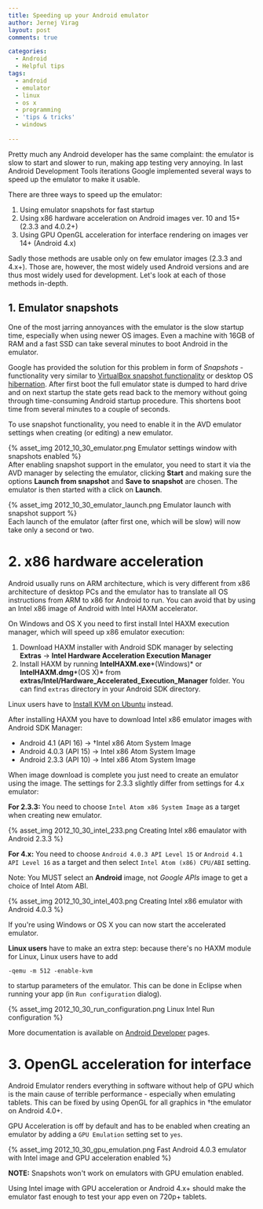 ```yaml
---
title: Speeding up your Android emulator
author: Jernej Virag
layout: post
comments: true

categories:
  - Android
  - Helpful tips
tags:
  - android
  - emulator
  - linux
  - os x
  - programming
  - 'tips & tricks'
  - windows
  
---
```

Pretty much any Android developer has the same complaint: the emulator is slow to start and slower to run, making app testing very annoying. In last Android Development Tools iterations Google implemented several ways to speed up the emulator to make it usable.
<!--more-->

There are three ways to speed up the emulator:

1.  Using emulator snapshots for fast startup
2.  Using x86 hardware acceleration on Android images ver. 10 and 15+ (2.3.3 and 4.0.2+)
3.  Using GPU OpenGL acceleration for interface rendering on images ver 14+ (Android 4.x)

Sadly those methods are usable only on few emulator images (2.3.3 and 4.x+). Those are, however, the most widely used Android versions and are thus most widely used for development. Let's look at each of those methods in-depth.

## 1. Emulator snapshots

One of the most jarring annoyances with the emulator is the slow startup time, especially when using newer OS images. Even a machine with 16GB of RAM and a fast SSD can take several minutes to boot Android in the emulator.

Google has provided the solution for this problem in form of *Snapshots* - functionality very similar to [VirtualBox snapshot functionality][1] or desktop OS [hibernation][2]. After first boot the full emulator state is dumped to hard drive and on next startup the state gets read back to the memory without going through time-consuming Android startup procedure. This shortens boot time from several minutes to a couple of seconds.

To use snapshot functionality, you need to enable it in the AVD emulator settings when creating (or editing) a new emulator.

{% asset_img 2012_10_30_emulator.png Emulator settings window with snapshots enabled %}
<br />
After enabling snapshot support in the emulator, you need to start it via the AVD manager by selecting the emulator, clicking **Start** and making sure the options **Launch from snapshot** and **Save to snapshot** are chosen. The emulator is then started with a click on **Launch**.

{% asset_img 2012_10_30_emulator_launch.png Emulator launch with snapshot support %}
<br />
Each launch of the emulator (after first one, which will be slow) will now take only a second or two.

# 2. x86 hardware acceleration

Android usually runs on ARM architecture, which is very different from x86 architecture of desktop PCs and the emulator has to translate all OS instructions from ARM to x86 for Android to run. You can avoid that by using an Intel x86 image of Android with Intel HAXM accelerator.

On Windows and OS X you need to first install Intel HAXM execution manager, which will speed up x86 emulator execution:

1.  Download HAXM installer with Android SDK manager by selecting **Extras** -> **Intel Hardware Acceleration Execution Manager**
2.  Install HAXM by running **IntelHAXM.exe***(Windows)* or **IntelHAXM.dmg***(OS X)* from **extras/Intel/Hardware\_Accelerated\_Execution_Manager** folder. You can find `extras` directory in your Android SDK directory.

Linux users have to [Install KVM on Ubuntu][9] instead.

After installing HAXM you have to download Intel x86 emulator images with Android SDK Manager:

*   Android 4.1 (API 16) -> †Intel x86 Atom System Image
*   Android 4.0.3 (API 15) -> Intel x86 Atom System Image
*   Android 2.3.3 (API 10) -> Intel x86 Atom System Image

When image download is complete you just need to create an emulator using the image. The settings for 2.3.3 slightly differ from settings for 4.x emulator:

**For 2.3.3:** You need to choose `Intel Atom x86 System Image` as a target when creating new emulator.

{% asset_img 2012_10_30_intel_233.png Creating Intel x86 emaulator with Android 2.3.3 %}

**For 4.x:** You need to choose `Android 4.0.3 API Level 15` or `Android 4.1 API Level 16` as a target and then select `Intel Atom (x86) CPU/ABI` setting.

Note: You MUST select an **Android** image, not *Google APIs* image to get a choice of Intel Atom ABI.

{% asset_img 2012_10_30_intel_403.png Creating Intel x86 emulator with Android 4.0.3 %}

If you're using Windows or OS X you can now start the accelerated emulator.

**Linux users** have to make an extra step: because there's no HAXM module for Linux, Linux users have to add

	-qemu -m 512 -enable-kvm

to startup parameters of the emulator. This can be done in Eclipse when running your app (in `Run configuration` dialog).


{% asset_img 2012_10_30_run_configuration.png Linux Intel Run configuration %}

More documentation is available on [Android Developer][7] pages.

# 3. OpenGL acceleration for interface

Android Emulator renders everything in software without help of GPU which is the main cause of terrible performance - especially when emulating tablets. This can be fixed by using OpenGL for all graphics in †the emulator on Android 4.0+.

GPU Acceleration is off by default and has to be enabled when creating an emulator by adding a `GPU Emulation` setting set to `yes`.


{% asset_img 2012_10_30_gpu_emulation.png Fast Android 4.0.3 emulator with Intel image and GPU acceleration enabled %}

**NOTE:** Snapshots won't work on emulators with GPU emulation enabled.

Using Intel image with GPU acceleration or Android 4.x+ should make the emulator fast enough to test your app even on 720p+ tablets.

 [1]: http://www.virtualbox.org/manual/ch01.html#snapshots
 [2]: http://en.wikipedia.org/wiki/Hibernation_(computing)
 [7]: http://developer.android.com/tools/devices/emulator.html#accel-vm
 [9]: https://help.ubuntu.com/community/KVM/Installation